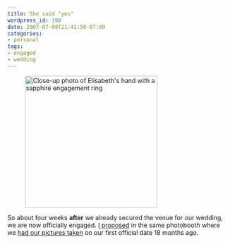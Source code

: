 ```yaml
---
title: She said "yes"
wordpress_id: 190
date: 2007-07-08T21:41:50-07:00
categories:
- personal
tags:
- engaged
- wedding
---
```


<figure class="alignleft">
  <img src="engagement-ring.jpg" alt="Close-up photo of Elisabeth's hand with a sapphire engagement ring" width="300">
</figure>

So about four weeks **after** we already secured the venue for our wedding, we are now officially engaged.  [I
proposed][] in the same photobooth where we [had our pictures taken][] on our first official date 18 months ago.

[I proposed]: http://www.flickr.com/photos/wnorris/758348305/
[had our pictures taken]: http://www.flickr.com/photos/wnorris/90929722/
